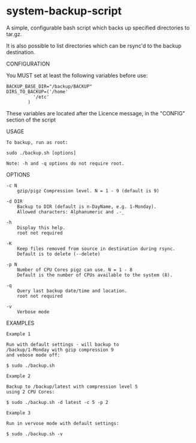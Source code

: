 system-backup-script
====================

A simple, configurable bash script which backs up specified directories to tar.gz.

It is also possible to list directories which can be rsync'd to the backup destination.

CONFIGURATION

You MUST set at least the following variables before use:

	BACKUP_BASE_DIR="/backup/BACKUP"
	DIRS_TO_BACKUP=('/home'
			  '/etc'
			)
			
These variables are located after the Licence message, in the "CONFIG" section of the script

USAGE

	To backup, run as root:

	sudo ./backup.sh [options]

	Note: -h and -q options do not require root.

OPTIONS

	-c N
		gzip/pigz Compression level. N = 1 - 9 (default is 9)

	-d DIR
		Backup to DIR (default is n-DayName, e.g. 1-Monday).
		Allowed characters: Alphanumeric and .-_

	-h
		Display this help.
		root not required

	-K
		Keep files removed from source in destination during rsync.
		Default is to delete (--delete)

	-p N
		Number of CPU Cores pigz can use. N = 1 - 8
		Default is the number of CPUs available to the system (8).

	-q
		Query last backup date/time and location.
		root not required

	-v
		Verbose mode

EXAMPLES

	Example 1

	Run with default settings - will backup to 
	/backup/1-Monday with gzip compression 9 
	and vebose mode off:

	$ sudo ./backup.sh

	Example 2

	Backup to /backup/latest with compression level 5
	using 2 CPU Cores:

	$ sudo ./backup.sh -d latest -c 5 -p 2

	Example 3

	Run in vervose mode with default settings:

	$ sudo ./backup.sh -v

